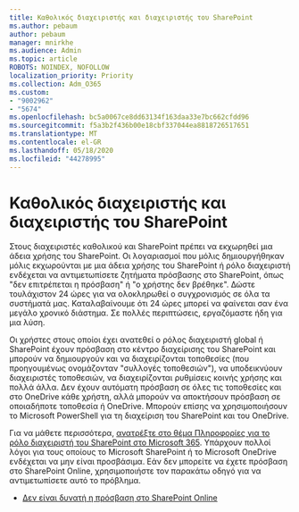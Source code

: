 ```yaml
---
title: Καθολικός διαχειριστής και διαχειριστής του SharePoint
ms.author: pebaum
author: pebaum
manager: mnirkhe
ms.audience: Admin
ms.topic: article
ROBOTS: NOINDEX, NOFOLLOW
localization_priority: Priority
ms.collection: Adm_O365
ms.custom:
- "9002962"
- "5674"
ms.openlocfilehash: bc5a0067ce8dd63134f163daa33e7bc662cfdd96
ms.sourcegitcommit: f5a3b2f436b00e18cbf337044ea8818726517651
ms.translationtype: MT
ms.contentlocale: el-GR
ms.lasthandoff: 05/18/2020
ms.locfileid: "44278995"
---
```

# <a name="global-and-sharepoint-admin"></a>Καθολικός διαχειριστής και διαχειριστής του SharePoint

Στους διαχειριστές καθολικού και SharePoint πρέπει να εκχωρηθεί μια άδεια χρήσης του SharePoint. Οι λογαριασμοί που μόλις δημιουργήθηκαν μόλις εκχωρούνται με μια άδεια χρήσης του SharePoint ή ρόλο διαχειριστή ενδέχεται να αντιμετωπίσετε ζητήματα πρόσβασης στο SharePoint, όπως "δεν επιτρέπεται η πρόσβαση" ή "ο χρήστης δεν βρέθηκε". Δώστε τουλάχιστον 24 ώρες για να ολοκληρωθεί ο συγχρονισμός σε όλα τα συστήματά μας. Καταλαβαίνουμε ότι 24 ώρες μπορεί να φαίνεται σαν ένα μεγάλο χρονικό διάστημα. Σε πολλές περιπτώσεις, εργαζόμαστε ήδη για μια λύση.

Οι χρήστες στους οποίοι έχει ανατεθεί ο ρόλος διαχειριστή global ή SharePoint έχουν πρόσβαση στο κέντρο διαχείρισης του SharePoint και μπορούν να δημιουργούν και να διαχειρίζονται τοποθεσίες (που προηγουμένως ονομάζονταν "συλλογές τοποθεσιών"), να υποδεικνύουν διαχειριστές τοποθεσιών, να διαχειρίζονται ρυθμίσεις κοινής χρήσης και πολλά άλλα. Δεν έχουν αυτόματη πρόσβαση σε όλες τις τοποθεσίες και στο OneDrive κάθε χρήστη, αλλά μπορούν να αποκτήσουν πρόσβαση σε οποιαδήποτε τοποθεσία ή OneDrive. Μπορούν επίσης να χρησιμοποιήσουν το Microsoft PowerShell για τη διαχείριση του SharePoint και του OneDrive.

Για να μάθετε περισσότερα, [ανατρέξτε στο θέμα Πληροφορίες για το ρόλο διαχειριστή του SharePoint στο Microsoft 365](https://docs.microsoft.com/sharepoint/sharepoint-admin-role).
Υπάρχουν πολλοί λόγοι για τους οποίους το Microsoft SharePoint ή το Microsoft OneDrive ενδέχεται να μην είναι προσβάσιμα. Εάν δεν μπορείτε να έχετε πρόσβαση στο SharePoint Online, χρησιμοποιήστε τον παρακάτω οδηγό για να αντιμετωπίσετε αυτό το πρόβλημα.

- [Δεν είναι δυνατή η πρόσβαση στο SharePoint Online](https://docs.microsoft.com/sharepoint/troubleshoot/sharing-and-permissions/sharepoint-online-inaccessible)

